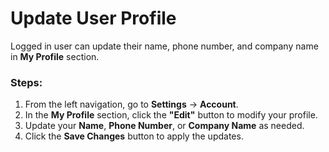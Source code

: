 # Update User Profile

Logged in user can update their name, phone number, and company name in **My Profile** section.

### Steps:

1. From the left navigation, go to **Settings** -> **Account**.
2. In the **My Profile** section, click the **"Edit"** button to modify your profile.
3. Update your **Name**, **Phone Number**, or **Company Name** as needed.
4. Click the **Save Changes** button to apply the updates.